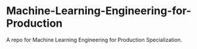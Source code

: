# Machine-Learning-Engineering-for-Production
A repo for Machine Learning Engineering for Production Specialization.
